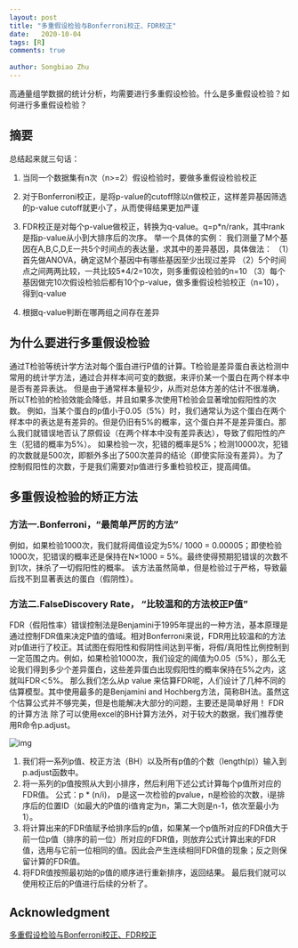 ```yaml
---
layout: post
title: "多重假设检验与Bonferroni校正、FDR校正"
date:   2020-10-04
tags: [R]
comments: true
 
author: Songbiao Zhu
---
```


高通量组学数据的统计分析，均需要进行多重假设检验。什么是多重假设检验？如何进行多重假设检验？

<!-- more -->



## 摘要

总结起来就三句话： 

1. 当同一个数据集有n次（n>=2）假设检验时，要做多重假设检验校正 
2. 对于Bonferroni校正，是将p-value的cutoff除以n做校正，这样差异基因筛选的p-value cutoff就更小了，从而使得结果更加严谨 
3. FDR校正是对每个p-value做校正，转换为q-value。q=p\*n/rank，其中rank是指p-value从小到大排序后的次序。 
举一个具体的实例： 我们测量了M个基因在A,B,C,D,E一共5个时间点的表达量，求其中的差异基因，具体做法： 
     （1）首先做ANOVA，确定这M个基因中有哪些基因至少出现过差异 
     （2）5个时间点之间两两比较，一共比较5*4/2=10次，则多重假设检验的n=10 
     （3）每个基因做完10次假设检验后都有10个p-value，做多重假设检验校正（n=10），得到q-value 

4. 根据q-value判断在哪两组之间存在差异

## 为什么要进行多重假设检验

通过T检验等统计学方法对每个蛋白进行P值的计算。T检验是差异蛋白表达检测中常用的统计学方法，通过合并样本间可变的数据，来评价某一个蛋白在两个样本中是否有差异表达。
 但是由于通常样本量较少，从而对总体方差的估计不很准确，所以T检验的检验效能会降低，并且如果多次使用T检验会显著增加假阳性的次数。
 例如，当某个蛋白的p值小于0.05（5%）时，我们通常认为这个蛋白在两个样本中的表达是有差异的。但是仍旧有5%的概率，这个蛋白并不是差异蛋白。那么我们就错误地否认了原假设（在两个样本中没有差异表达），导致了假阳性的产生（犯错的概率为5%）。
 如果检验一次，犯错的概率是5%；检测10000次，犯错的次数就是500次，即额外多出了500次差异的结论（即使实际没有差异）。为了控制假阳性的次数，于是我们需要对p值进行多重检验校正，提高阈值。

## 多重假设检验的矫正方法

### 方法一.Bonferroni，“最简单严厉的方法”

 例如，如果检验1000次，我们就将阈值设定为5%/ 1000 = 0.00005；即使检验1000次，犯错误的概率还是保持在N×1000 = 5%。最终使得预期犯错误的次数不到1次，抹杀了一切假阳性的概率。
 该方法虽然简单，但是检验过于严格，导致最后找不到显著表达的蛋白（假阴性）。

###  方法二.FalseDiscovery Rate， “比较温和的方法校正P值”

  FDR（假阳性率）错误控制法是Benjamini于1995年提出的一种方法，基本原理是通过控制FDR值来决定P值的值域。相对Bonferroni来说，FDR用比较温和的方法对p值进行了校正。其试图在假阳性和假阴性间达到平衡，将假/真阳性比例控制到一定范围之内。例如，如果检验1000次，我们设定的阈值为0.05（5%），那么无论我们得到多少个差异蛋白，这些差异蛋白出现假阳性的概率保持在5%之内，这就叫FDR＜5%。
 那么我们怎么从p value 来估算FDR呢，人们设计了几种不同的估算模型。其中使用最多的是Benjamini and Hochberg方法，简称BH法。虽然这个估算公式并不够完美，但是也能解决大部分的问题，主要还是简单好用！
 FDR的计算方法
 除了可以使用excel的BH计算方法外，对于较大的数据，我们推荐使用R命令p.adjust。

![img](https://img-blog.csdn.net/20170628101429644?watermark/2/text/aHR0cDovL2Jsb2cuY3Nkbi5uZXQvemh1X3NpX3Rhbw==/font/5a6L5L2T/fontsize/400/fill/I0JBQkFCMA==/dissolve/70/gravity/Center)
 1. 我们将一系列p值、校正方法（BH）以及所有p值的个数（length(p)）输入到p.adjust函数中。
 2. 将一系列的p值按照从大到小排序，然后利用下述公式计算每个p值所对应的FDR值。
 公式：p * (n/i)， p是这一次检验的pvalue，n是检验的次数，i是排序后的位置ID（如最大的P值的i值肯定为n，第二大则是n-1，依次至最小为1）。
 3. 将计算出来的FDR值赋予给排序后的p值，如果某一个p值所对应的FDR值大于前一位p值（排序的前一位）所对应的FDR值，则放弃公式计算出来的FDR值，选用与它前一位相同的值。因此会产生连续相同FDR值的现象；反之则保留计算的FDR值。
 4. 将FDR值按照最初始的p值的顺序进行重新排序，返回结果。
 最后我们就可以使用校正后的P值进行后续的分析了。

## Acknowledgment

[多重假设检验与Bonferroni校正、FDR校正](https://blog.csdn.net/zhu_si_tao/article/details/71077703?utm_medium=distribute.pc_relevant.none-task-blog-BlogCommendFromMachineLearnPai2-1.channel_param&depth_1-utm_source=distribute.pc_relevant.none-task-blog-BlogCommendFromMachineLearnPai2-1.channel_param)